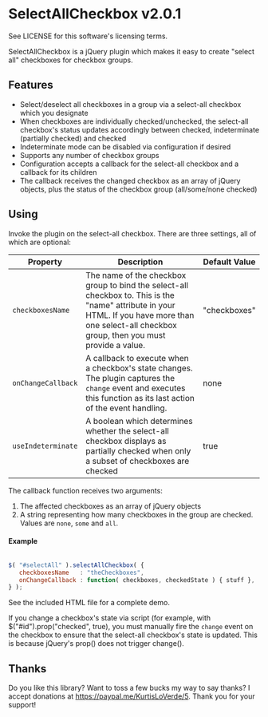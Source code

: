SelectAllCheckbox v2.0.1
========================

See LICENSE for this software's licensing terms.

SelectAllCheckbox is a jQuery plugin which makes it easy to create "select all" checkboxes for checkbox groups.


## Features

* Select/deselect all checkboxes in a group via a select-all checkbox which you designate
* When checkboxes are individually checked/unchecked, the select-all checkbox's status updates accordingly between checked, indeterminate (partially checked) and checked
* Indeterminate mode can be disabled via configuration if desired
* Supports any number of checkbox groups
* Configuration accepts a callback for the select-all checkbox and a callback for its children
* The callback receives the changed checkbox as an array of jQuery objects, plus the status of the checkbox group (all/some/none checked)


## Using

Invoke the plugin on the select-all checkbox.  There are three settings, all of which are optional:

| Property | Description | Default Value |
| ----------------- | --------------------------------------------------------------------------------------------------------------------------- |---------------|
| `checkboxesName` | The name of the checkbox group to bind the select-all checkbox to.  This is the "name" attribute in your HTML.  If you have more than one select-all checkbox group, then you must provide a value. | "checkboxes" |
| `onChangeCallback` | A callback to execute when a checkbox's state changes.  The plugin captures the `change` event and executes this function as its last action of the event handling. | none |
| `useIndeterminate` | A boolean which determines whether the select-all checkbox displays as partially checked when only a subset of checkboxes are checked | true |


The callback function receives two arguments:

1.  The affected checkboxes as an array of jQuery objects 
2.  A string representing how many checkboxes in the group are checked.  Values are `none`, `some` and `all`.


#### Example


```javascript

$( "#selectAll" ).selectAllCheckbox( {
   checkboxesName   : "theCheckboxes",
   onChangeCallback : function( checkboxes, checkedState ) { stuff },
} );

```

See the included HTML file for a complete demo.

If you change a checkbox's state via script (for example, with $("#id").prop("checked", true), you must manually fire the `change` event on the checkbox to ensure that the select-all checkbox's state is updated.  This is because jQuery's prop() does not trigger change().


## Thanks

Do you like this library?  Want to toss a few bucks my way to say thanks?  I accept donations at https://paypal.me/KurtisLoVerde/5.  Thank you for your support!
